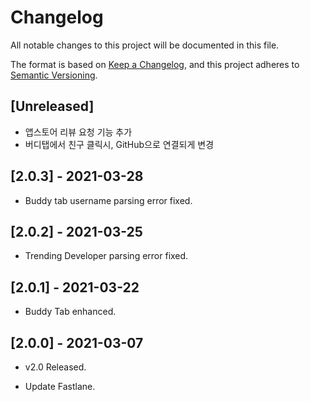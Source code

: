 # Changelog

All notable changes to this project will be documented in this file.

The format is based on [Keep a Changelog](https://keepachangelog.com/en/1.0.0/),
and this project adheres to [Semantic Versioning](https://semver.org/spec/v2.0.0.html).

## [Unreleased]

- 앱스토어 리뷰 요청 기능 추가
- 버디탭에서 친구 클릭시, GitHub으로 연결되게 변경

## [2.0.3] - 2021-03-28

- Buddy tab username parsing error fixed.

## [2.0.2] - 2021-03-25

- Trending Developer parsing error fixed.

## [2.0.1] - 2021-03-22

- Buddy Tab enhanced.

## [2.0.0] - 2021-03-07

- v2.0 Released.

- Update Fastlane.
